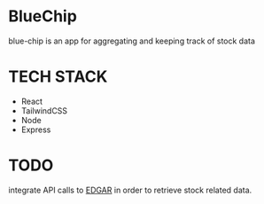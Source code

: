 # BlueChip
blue-chip is an app for aggregating and keeping track of stock data

# TECH STACK
* React
* TailwindCSS
* Node
* Express

# TODO
integrate API calls to [EDGAR](https://www.sec.gov/cgi-bin/browse-edgar?company=&match=&CIK=AAPL&filenum=&State=&Country=&SIC=&owner=exclude&Find=Find+Companies&action=getcompany) in order to retrieve stock related data.
